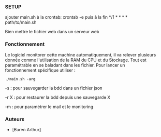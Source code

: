 ### SETUP

ajouter main.sh à la crontab:
crontab -e puis à la fin */1 * * * * path/to/main.sh

Bien mettre le fichier web dans un serveur web 

### Fonctionnement

Le logiciel monitorer cette machine automatiquement, il va relever plusieurs donnée comme l'utilisation de la RAM du CPU et du Stockage.
Tout est paramétrable en se baladant dans les fichier.
Pour lancer un fonctionnement spécifique utiliser :
```
./main.sh -arg
```

-s : pour sauvegarder la bdd dans un fichier json

-r X : pour restaurer la bdd depuis une sauvegarde X

-m : pour paramétrer le mail et le monitoring

### Auteurs

- [Buren Arthur]
